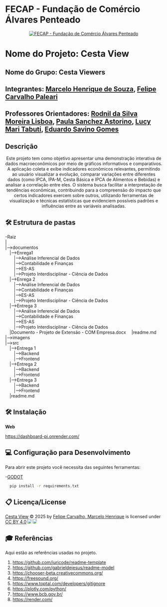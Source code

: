 # FECAP - Fundação de Comércio Álvares Penteado

<p align="center">
<a href= "https://www.fecap.br/"><img src="https://encrypted-tbn0.gstatic.com/images?q=tbn:ANd9GcRhZPrRa89Kma0ZZogxm0pi-tCn_TLKeHGVxywp-LXAFGR3B1DPouAJYHgKZGV0XTEf4AE&usqp=CAU" alt="FECAP - Fundação de Comércio Álvares Penteado" border="0"></a>
</p>

# Nome do Projeto: Cesta View

## Nome do Grupo: Cesta Viewers

## Integrantes: <a href="https://www.linkedin.com/in/marcelo-souza-36403b260/">Marcelo Henrique de Souza</a>, <a href="www.linkedin.com/in/felipecarpal/">Felipe  Carvalho Paleari</a> 

## Professores Orientadores: <a href="https://www.linkedin.com/in/professorrodnil/">Rodnil da Silva Moreira Lisboa</a>, <a href="https://www.linkedin.com/in/paula-astorino-432b5812a/">Paula Sanchez Astorino</a>, <a href="https://www.linkedin.com/in/lucymari/">Lucy Mari Tabuti</a>, <a href="https://www.linkedin.com/in/eduardo-savino-gomes-77833a10/">Eduardo Savino Gomes</a>

## Descrição

<p align="center">
  Este projeto tem como objetivo apresentar uma demonstração interativa de dados macroeconômicos por meio de gráficos informativos e comparativos. A aplicação coleta e exibe indicadores econômicos relevantes, permitindo ao usuário visualizar a evolução, comparar variações entre diferentes dados (como IPCA, IPA-M, Cesta Básica e IPCA de Alimentos e Bebidas) e analisar a correlação entre eles.
 O sistema busca facilitar a interpretação de tendências econômicas, contribuindo para a compreensão do impacto que certos indicadores exercem sobre outros, utilizando ferramentas de visualização e técnicas estatísticas que evidenciem possíveis padrões e influências entre as variáveis analisadas.
</p>

## 🛠 Estrutura de pastas

-Raiz<br>
|<br>
  |-->documentos<br>
  &emsp;|-->Enrega1<br>
  &emsp;&emsp;|-->Análise Inferencial de Dados<br>
  &emsp;&emsp;|-->Contabilidade e Finanças<br>
  &emsp;&emsp;|-->ES-AS<br>
  &emsp;&emsp;|-->Projeto Interdisciplinar - Ciência de Dados<br>
  &emsp;|-->Enrega 2<br>
  &emsp;&emsp;|-->Análise Inferencial de Dados<br>
  &emsp;&emsp;|-->Contabilidade e Finanças<br>
  &emsp;&emsp;|-->ES-AS<br>
  &emsp;&emsp;|-->Projeto Interdisciplinar - Ciência de Dados<br>
  &emsp;|-->Entrega 3<br>
  &emsp;&emsp;|-->Análise Inferencial de Dados<br>
  &emsp;&emsp;|-->Contabilidade e Finanças<br>
  &emsp;&emsp;|-->ES-AS<br>
  &emsp;&emsp;|-->Projeto Interdisciplinar - Ciência de Dados<br>
  &emsp;|Documento - Projeto de Extensão - COM Empresa.docx
  &emsp;|readme.md<br>
  |-->imagens<br>
  |-->src<br>
  &emsp;|-->Entrega 1<br>
  &emsp;&emsp;|-->Backend<br>
  &emsp;&emsp;|-->Frontend<br>
  &emsp;|-->Entrega 2<br>
  &emsp;&emsp;|-->Backend<br>
  &emsp;&emsp;|-->Frontend<br>
  &emsp;|-->Entrega 3<br>
  &emsp;&emsp;|-->Backend<br>
  &emsp;&emsp;|-->Frontend<br>
  &emsp;|readme.md<br>

## 🛠 Instalação

<b>Web</b>

<https://dashboard-pi.onrender.com/>


## 💻 Configuração para Desenvolvimento

Para abrir este projeto você necessita das seguintes ferramentas:


-<a href="https://godotengine.org/download">GODOT</a>

```sh
  pip install -r requirements.txt
```

## 📋 Licença/License
<a href="https://dashboard-pi.onrender.com">Cesta View</a> © 2025 by <a href="https://github.com/2025-1-NCC4/Projeto4">Felipe Carvalho, Marcelo Henrique</a> is licensed under <a href="https://creativecommons.org/licenses/by/4.0/">CC BY 4.0</a><img src="https://mirrors.creativecommons.org/presskit/icons/cc.svg" style="max-width: 1em;max-height:1em;margin-left: .2em;"><img src="https://mirrors.creativecommons.org/presskit/icons/by.svg" style="max-width: 1em;max-height:1em;margin-left: .2em;">

## 🎓 Referências

Aqui estão as referências usadas no projeto.

1. <https://github.com/iuricode/readme-template>
2. <https://github.com/gabrieldejesus/readme-model>
3. <https://chooser-beta.creativecommons.org/>
4. <https://freesound.org/>
5. <https://www.toptal.com/developers/gitignore>
6. <https://plotly.com/python/>
7. <https://www.bcb.gov.br/>
8. <https://render.com/>

